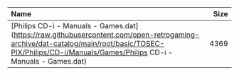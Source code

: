 |Name|Size|
|:---|---:|
|[Philips CD-i - Manuals - Games.dat](https://raw.githubusercontent.com/open-retrogaming-archive/dat-catalog/main/root/basic/TOSEC-PIX/Philips/CD-i/Manuals/Games/Philips CD-i - Manuals - Games.dat)|4369|
